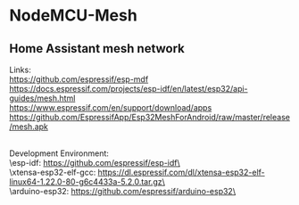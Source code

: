 # NodeMCU-Mesh

## Home Assistant mesh network

Links:</br>
https://github.com/espressif/esp-mdf</br>
https://docs.espressif.com/projects/esp-idf/en/latest/esp32/api-guides/mesh.html</br>
https://www.espressif.com/en/support/download/apps<br>
https://github.com/EspressifApp/Esp32MeshForAndroid/raw/master/release/mesh.apk<br>
<br/>

Development Environment:<br/>
\esp-idf:				      https://github.com/espressif/esp-idf\<br/>
\xtensa-esp32-elf-gcc:	https://dl.espressif.com/dl/xtensa-esp32-elf-linux64-1.22.0-80-g6c4433a-5.2.0.tar.gz\<br/>
\arduino-esp32:			  https://github.com/espressif/arduino-esp32\<br/>
